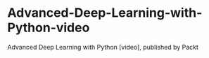 # Advanced-Deep-Learning-with-Python-video
Advanced Deep Learning with Python [video], published by Packt
